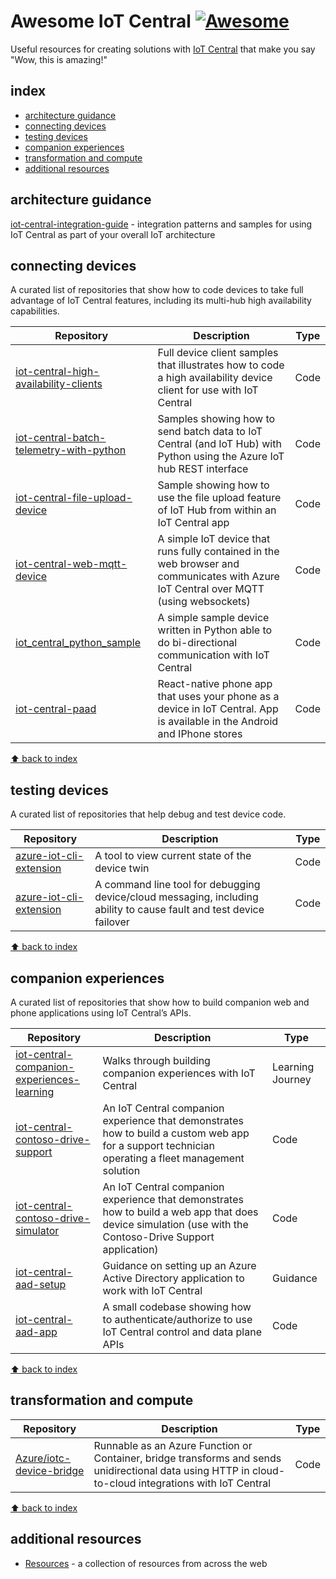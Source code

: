 # Awesome IoT Central [![Awesome](https://cdn.rawgit.com/sindresorhus/awesome/d7305f38d29fed78fa85652e3a63e154dd8e8829/media/badge.svg)](https://github.com/sindresorhus/awesome)
Useful resources for creating solutions with [IoT Central](https://aka.ms/iotcentral) that make you say "Wow, this is amazing!"

## index
- [architecture guidance](#architecture-guidance)
- [connecting devices](#connecting-devices)
- [testing devices](#testing-devices)
- [companion experiences](#companion-experiences)
- [transformation and compute](#transformation-and-compute)
- [additional resources](#additiona-resources)

## architecture guidance
[iot-central-integration-guide](https://github.com/Azure/iot-central-integration-guide) - integration patterns and samples for using IoT Central as part of your overall IoT architecture

## connecting devices
A curated list of repositories that show how to code devices to take full advantage of IoT Central features, including its multi-hub high availability capabilities.

| Repository                                                                                                  | Description                                                                                                            | Type     |
| ----------------------------------------------------------------------------------------------------------- | ---------------------------------------------------------------------------------------------------------------------- | -------- |
| [iot-central-high-availability-clients](https://github.com/Azure/iot-central-high-availability-clients) | Full device client samples that illustrates how to code a high availability device client for use with IoT Central | Code |
| [iot-central-batch-telemetry-with-python](https://github.com/Azure/iot-central-batch-telemetry-with-python) | Samples showing how to send batch data to IoT Central (and IoT Hub) with Python using the Azure IoT hub REST interface | Code |
| [iot-central-file-upload-device](https://github.com/Azure/iot-central-file-upload-device) | Sample showing how to use the file upload feature of IoT Hub from within an IoT Central app | Code |
| [iot-central-web-mqtt-device](https://github.com/Azure/iot-central-web-mqtt-device) | A simple IoT device that runs fully contained in the web browser and communicates with Azure IoT Central over MQTT (using websockets) | Code |
| [iot_central_python_sample](https://github.com/Azure/iot_central_python_sample) | A simple sample device written in Python able to do bi-directional communication with IoT Central | Code |
| [iot-central-paad](https://github.com/Azure/iot-central-paad) | React-native phone app that uses your phone as a device in IoT Central.  App is available in the Android and IPhone stores | Code |


[⬆ back to index](#index)

## testing devices
A curated list of repositories that help debug and test device code.

| Repository                                                                                                  | Description                                                                                                            | Type     |
| ----------------------------------------------------------------------------------------------------------- | ---------------------------------------------------------------------------------------------------------------------- | -------- |
| [azure-iot-cli-extension](https://github.com/Azure/azure-iot-cli-extension#microsoft-azure-iot-extension-for-azure-cli) | A tool to view current state of the device twin | Code |
| [azure-iot-cli-extension](https://github.com/Azure/azure-iot-cli-extension#microsoft-azure-iot-extension-for-azure-cli) | A command line tool for debugging device/cloud messaging, including ability to cause fault and test device failover | Code |

[⬆ back to index](#index)

## companion experiences
A curated list of repositories that show how to build companion web and phone applications using IoT Central’s APIs.

| Repository                                                                                          | Description                                                                                                                                               | Type     |
| --------------------------------------------------------------------------------------------------- | --------------------------------------------------------------------------------------------------------------------------------------------------------- | -------- |
| [iot-central-companion-experiences-learning](https://github.com/Azure/iot-central-companion-experiences-learning) | Walks through building companion experiences with IoT Central | Learning Journey |
| [iot-central-contoso-drive-support](https://github.com/Azure/iot-central-contoso-drive-support) | An IoT Central companion experience that demonstrates how to build a custom web app for a support technician operating a fleet management solution | Code |
| [iot-central-contoso-drive-simulator](https://github.com/Azure/iot-central-contoso-drive-simulator) | An IoT Central companion experience that demonstrates how to build a web app that does device simulation (use with the Contoso-Drive Support application) | Code |
| [iot-central-aad-setup](https://github.com/Azure/iot-central-aad-setup) | Guidance on setting up an Azure Active Directory application to work with IoT Central | Guidance |
| [iot-central-aad-app](https://github.com/Azure/iot-central-aad-app) | A small codebase showing how to authenticate/authorize to use IoT Central control and data plane APIs | Code |

[⬆ back to index](#index)

## transformation and compute

| Repository                                                                                          | Description                                                                                                                                               | Type     |
| --------------------------------------------------------------------------------------------------- | --------------------------------------------------------------------------------------------------------------------------------------------------------- | -------- |
| [Azure/iotc-device-bridge](https://github.com/Azure/iotc-device-bridge) | Runnable as an Azure Function or Container, bridge transforms and sends unidirectional data using HTTP in cloud-to-cloud integrations with IoT Central | Code |

[⬆ back to index](#index)

## additional resources
- [Resources](https://github.com/Azure/iot-central/blob/main/additional_resources.md) - a collection of resources from across the web
